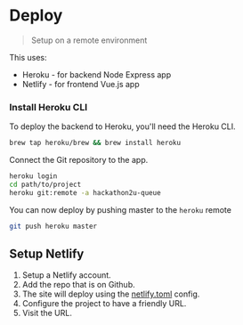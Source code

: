 # Deploy
> Setup on a remote environment

This uses:

- Heroku - for backend Node Express app
- Netlify - for frontend Vue.js app



### Install Heroku CLI

To deploy the backend to Heroku, you'll need the Heroku CLI.

```sh
brew tap heroku/brew && brew install heroku
```

Connect the Git repository to the app.

```sh
heroku login
cd path/to/project
heroku git:remote -a hackathon2u-queue
```

You can now deploy by pushing master to the `heroku` remote

```sh
git push heroku master
```


## Setup Netlify

1. Setup a Netlify account.
2. Add the repo that is on Github.
3. The site will deploy using the [netlify.toml](/netlify.toml) config.
4. Configure the project to have a friendly URL.
5. Visit the URL.
